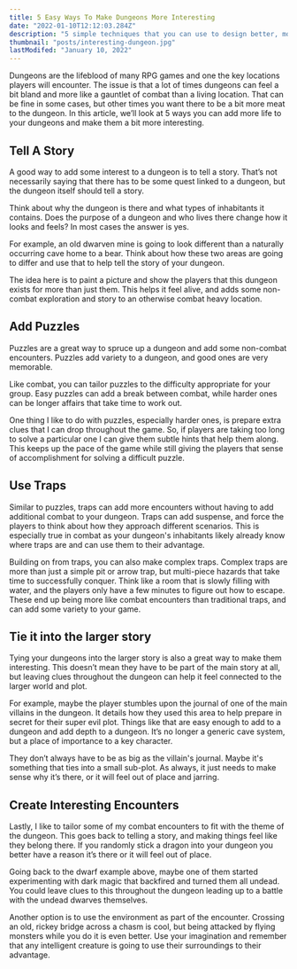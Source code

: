 ```yaml
---
title: 5 Easy Ways To Make Dungeons More Interesting
date: "2022-01-10T12:12:03.284Z"
description: "5 simple techniques that you can use to design better, more engaging dungeons for your games."
thumbnail: "posts/interesting-dungeon.jpg"
lastModifed: "January 10, 2022"
---
```



Dungeons are the lifeblood of many RPG games and one the key locations players will encounter. The issue is that a lot of times dungeons can feel a bit bland and more like a gauntlet of combat than a living location. That can be fine in some cases, but other times you want there to be a bit more meat to the dungeon. In this article, we’ll look at 5 ways you can add more life to your dungeons and make them a bit more interesting.


## Tell A Story

A good way to add some interest to a dungeon is to tell a story. That’s not necessarily saying that there has to be some quest linked to a dungeon, but the dungeon itself should tell a story.

Think about why the dungeon is there and what types of inhabitants it contains. Does the purpose of a dungeon and who lives there change how it looks and feels? In most cases the answer is yes.

For example, an old dwarven mine is going to look different than a naturally occurring cave home to a bear. Think about how these two areas are going to differ and use that to help tell the story of your dungeon.

The idea here is to paint a picture and show the players that this dungeon exists for more than just them. This helps it feel alive, and adds some non-combat exploration and story to an otherwise combat heavy location.


## Add Puzzles

Puzzles are a great way to spruce up a dungeon and add some non-combat encounters. Puzzles add variety to a dungeon, and good ones are very memorable.

Like combat, you can tailor puzzles to the difficulty appropriate for your group. Easy puzzles can add a break between combat, while harder ones can be longer affairs that take time to work out.

One thing I like to do with puzzles, especially harder ones, is prepare extra clues that I can drop throughout the game. So, if players are taking too long to solve a particular one I can give them subtle hints that help them along. This keeps up the pace of the game while still giving the players that sense of accomplishment for solving a difficult puzzle.


## Use Traps

Similar to puzzles, traps can add more encounters without having to add additional combat to your dungeon. Traps can add suspense, and force the players to think about how they approach different scenarios. This is especially true in combat as your dungeon's inhabitants likely already know where traps are and can use them to their advantage.

Building on from traps, you can also make complex traps. Complex traps are more than just a simple pit or arrow trap, but multi-piece hazards that take time to successfully conquer. Think like a room that is slowly filling with water, and the players only have a few minutes to figure out how to escape. These end up being more like combat encounters than traditional traps, and can add some variety to your game.




## Tie it into the larger story

Tying your dungeons into the larger story is also a great way to make them interesting. This doesn’t mean they have to be part of the main story at all, but leaving clues throughout the dungeon can help it feel connected to the larger world and plot.


For example, maybe the player stumbles upon the journal of one of the main villains in the dungeon. It details how they used this area to help prepare in secret for their super evil plot. Things like that are easy enough to add to a dungeon and add depth to a dungeon. It’s no longer a generic cave system, but a place of importance to a key character.

They don’t always have to be as big as the villain's journal. Maybe it's something that ties into a small sub-plot. As always, it just needs to make sense why it’s there, or it will feel out of place and jarring.

## Create Interesting Encounters

Lastly, I like to tailor some of my combat encounters to fit with the theme of the dungeon. This goes back to telling a story, and making things feel like they belong there. If you randomly stick a dragon into your dungeon you better have a reason it’s there or it will feel out of place.

Going back to the dwarf example above, maybe one of them started experimenting with dark magic that backfired and turned them all undead. You could leave clues to this throughout the dungeon leading up to a battle with the undead dwarves themselves.

Another option is to use the environment as part of the encounter. Crossing an old, rickey bridge across a chasm is cool, but being attacked by flying monsters while you do it is even better. Use your imagination and remember that any intelligent creature is going to use their surroundings to their advantage.  
